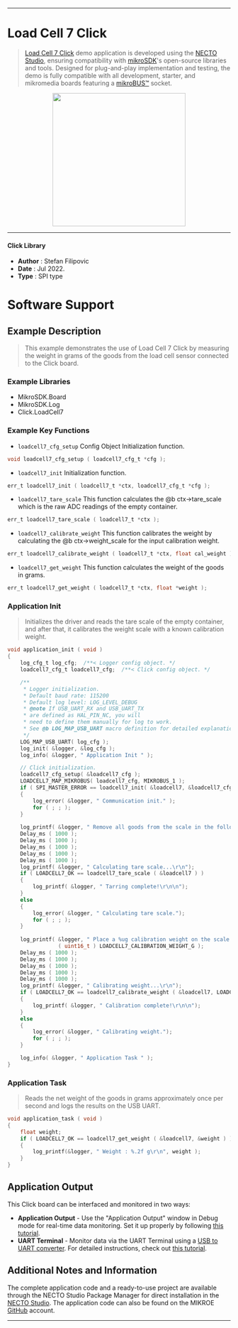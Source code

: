 
---
# Load Cell 7 Click

> [Load Cell 7 Click](https://www.mikroe.com/?pid_product=MIKROE-5276) demo application is developed using
the [NECTO Studio](https://www.mikroe.com/necto), ensuring compatibility with [mikroSDK](https://www.mikroe.com/mikrosdk)'s
open-source libraries and tools. Designed for plug-and-play implementation and testing, the demo is fully compatible with
all development, starter, and mikromedia boards featuring a [mikroBUS&trade;](https://www.mikroe.com/mikrobus) socket.

<p align="center">
  <img src="https://www.mikroe.com/?pid_product=MIKROE-5276&image=1" height=300px>
</p>

---

#### Click Library

- **Author**        : Stefan Filipovic
- **Date**          : Jul 2022.
- **Type**          : SPI type

# Software Support

## Example Description

> This example demonstrates the use of Load Cell 7 Click by measuring the weight in grams of the goods from the load cell sensor connected to the Click board.

### Example Libraries

- MikroSDK.Board
- MikroSDK.Log
- Click.LoadCell7

### Example Key Functions

- `loadcell7_cfg_setup` Config Object Initialization function.
```c
void loadcell7_cfg_setup ( loadcell7_cfg_t *cfg );
```

- `loadcell7_init` Initialization function.
```c
err_t loadcell7_init ( loadcell7_t *ctx, loadcell7_cfg_t *cfg );
```

- `loadcell7_tare_scale` This function calculates the @b ctx->tare_scale which is the raw ADC readings of the empty container.
```c
err_t loadcell7_tare_scale ( loadcell7_t *ctx );
```

- `loadcell7_calibrate_weight` This function calibrates the weight by calculating the @b ctx->weight_scale for the input calibration weight.
```c
err_t loadcell7_calibrate_weight ( loadcell7_t *ctx, float cal_weight );
```

- `loadcell7_get_weight` This function calculates the weight of the goods in grams.
```c
err_t loadcell7_get_weight ( loadcell7_t *ctx, float *weight );
```

### Application Init

> Initializes the driver and reads the tare scale of the empty container, and after that, it calibrates the weight scale with a known calibration weight.

```c
void application_init ( void )
{
    log_cfg_t log_cfg;  /**< Logger config object. */
    loadcell7_cfg_t loadcell7_cfg;  /**< Click config object. */

    /** 
     * Logger initialization.
     * Default baud rate: 115200
     * Default log level: LOG_LEVEL_DEBUG
     * @note If USB_UART_RX and USB_UART_TX 
     * are defined as HAL_PIN_NC, you will 
     * need to define them manually for log to work. 
     * See @b LOG_MAP_USB_UART macro definition for detailed explanation.
     */
    LOG_MAP_USB_UART( log_cfg );
    log_init( &logger, &log_cfg );
    log_info( &logger, " Application Init " );

    // Click initialization.
    loadcell7_cfg_setup( &loadcell7_cfg );
    LOADCELL7_MAP_MIKROBUS( loadcell7_cfg, MIKROBUS_1 );
    if ( SPI_MASTER_ERROR == loadcell7_init( &loadcell7, &loadcell7_cfg ) )
    {
        log_error( &logger, " Communication init." );
        for ( ; ; );
    }
    
    log_printf( &logger, " Remove all goods from the scale in the following 5 sec.\r\n");
    Delay_ms ( 1000 );
    Delay_ms ( 1000 );
    Delay_ms ( 1000 );
    Delay_ms ( 1000 );
    Delay_ms ( 1000 );
    log_printf( &logger, " Calculating tare scale...\r\n");
    if ( LOADCELL7_OK == loadcell7_tare_scale ( &loadcell7 ) ) 
    {
        log_printf( &logger, " Tarring complete!\r\n\n");
    }
    else 
    {
        log_error( &logger, " Calculating tare scale.");
        for ( ; ; );
    }
    
    log_printf( &logger, " Place a %ug calibration weight on the scale in the following 5 sec.\r\n", 
                ( uint16_t ) LOADCELL7_CALIBRATION_WEIGHT_G );
    Delay_ms ( 1000 );
    Delay_ms ( 1000 );
    Delay_ms ( 1000 );
    Delay_ms ( 1000 );
    Delay_ms ( 1000 );
    log_printf( &logger, " Calibrating weight...\r\n");
    if ( LOADCELL7_OK == loadcell7_calibrate_weight ( &loadcell7, LOADCELL7_CALIBRATION_WEIGHT_G ) ) 
    {
        log_printf( &logger, " Calibration complete!\r\n\n");
    }
    else 
    {
        log_error( &logger, " Calibrating weight.");
        for ( ; ; );
    }

    log_info( &logger, " Application Task " );
}
```

### Application Task

> Reads the net weight of the goods in grams approximately once per second and logs the results on the USB UART. 

```c
void application_task ( void )
{
    float weight;
    if ( LOADCELL7_OK == loadcell7_get_weight ( &loadcell7, &weight ) ) 
    {
        log_printf(&logger, " Weight : %.2f g\r\n", weight );
    }
}
```

## Application Output

This Click board can be interfaced and monitored in two ways:
- **Application Output** - Use the "Application Output" window in Debug mode for real-time data monitoring.
Set it up properly by following [this tutorial](https://www.youtube.com/watch?v=ta5yyk1Woy4).
- **UART Terminal** - Monitor data via the UART Terminal using
a [USB to UART converter](https://www.mikroe.com/click/interface/usb?interface*=uart,uart). For detailed instructions,
check out [this tutorial](https://help.mikroe.com/necto/v2/Getting%20Started/Tools/UARTTerminalTool).

## Additional Notes and Information

The complete application code and a ready-to-use project are available through the NECTO Studio Package Manager for 
direct installation in the [NECTO Studio](https://www.mikroe.com/necto). The application code can also be found on
the MIKROE [GitHub](https://github.com/MikroElektronika/mikrosdk_click_v2) account.

---
